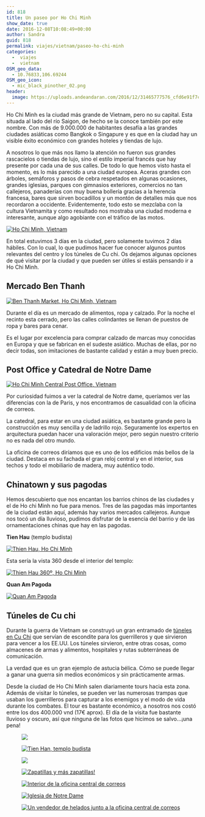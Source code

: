 ```yaml
---
id: 818
title: Un paseo por Ho Chi Minh
show_date: true
date: 2016-12-08T10:08:49+00:00
author: Sandra
guid: 818
permalink: viajes/vietnam/paseo-ho-chi-minh
categories:
  -  viajes
  -  vietnam
OSM_geo_data:
  - 10.76833,106.69244
OSM_geo_icon:
  - mic_black_pinother_02.png
header:
  image: https://uploads.andeandaran.com/2016/12/31465777576_cfd6e91f7c_b-1024x545.jpg
---
```


  Ho Chi Minh es la ciudad más grande de Vietnam, pero no su capital. Esta situada al lado del río Saigon, de hecho se la conoce también por este nombre. Con más de 9.000.000 de habitantes desafía a las grandes ciudades asiáticas como Bangkok o Singapure y es que en la ciudad hay un visible éxito económico con grandes hoteles y tiendas de lujo.<!--more-->



  A nosotros lo que más nos llamo la atención no fueron sus grandes rascacielos o tiendas de lujo, sino el estilo imperial francés que hay presente por cada una de sus calles. De todo lo que hemos visto hasta el momento, es lo más parecido a una ciudad europea. Aceras grandes con árboles, semáforos y pasos de cebra respetados en algunas ocasiones, grandes iglesias, parques con gimnasios exteriores, comercios no tan callejeros, panaderías con muy buena bollería gracias a la herencia francesa, bares que sirven bocadillos y un montón de detalles más que nos recordaron a occidente. Evidentemente, todo esto se mezclaba con la cultura Vietnamita y como resultado nos mostraba una ciudad moderna e interesante, aunque algo agobiante con el tráfico de las motos.


[<img src="https://live.staticflickr.com/5509/31480788895_5c57b0e120_c.jpg" alt="Ho Chi Minh, Vietnam"  />](https://www.flickr.com/photos/sitoo/31480788895/in/dateposted/)


  En total estuvimos 3 días en la ciudad, pero solamente tuvimos 2 días hábiles. Con lo cual, lo que pudimos hacer fue conocer algunos puntos relevantes del centro y los túneles de Cu chi. Os dejamos algunas opciones de qué visitar por la ciudad y que pueden ser útiles si estáis pensando ir a Ho Chi Minh.


## Mercado Ben Thanh


[<img src="https://live.staticflickr.com/5603/31480789255_fa70a1be22_c.jpg" alt="Ben Thanh Market, Ho Chi Minh, Vietnam"  />](https://www.flickr.com/photos/sitoo/31480789255/in/dateposted/)

Durante el día es un mercado de alimentos, ropa y calzado. Por la noche el recinto esta cerrado, pero las calles colindantes se llenan de puestos de ropa y bares para cenar.

Es el lugar por excelencia para comprar calzado de marcas muy conocidas en Europa y que se fabrican en el sudeste asiático. Muchas de ellas, por no decir todas,  son imitaciones de bastante calidad y están a muy buen precio.

## Post Office y Catedral de Notre Dame


[<img src="https://live.staticflickr.com/5691/31084813960_16b62edd50_c.jpg" alt="Ho Chi Minh Central Post Office, Vietnam"  />](https://www.flickr.com/photos/sitoo/31084813960/in/dateposted/)

Por curiosidad fuimos a ver la catedral de Notre dame, queríamos ver las diferencias con la de Paris, y nos encontramos de casualidad con la oficina de correos.

La catedral, para estar en una ciudad asiática, es bastante grande pero la construcción es muy sencilla y de ladrillo rojo. Seguramente los expertos en arquitectura puedan hacer una valoración mejor, pero según nuestro criterio no es nada del otro mundo.

La oficina de correos diríamos que es uno de los edificios más bellos de la ciudad. Destaca en su fachada el gran reloj central y en el interior, sus techos y todo el mobiliario de madera, muy auténtico todo.

## Chinatown y sus pagodas


Hemos descubierto que nos encantan los barrios chinos de las ciudades y el de Ho chi Minh no fue para menos. Tres de las pagodas más importantes de la ciudad están aquí, además hay varios mercados callejeros. Aunque nos tocó un día lluvioso, pudimos disfrutar de la esencia del barrio y de las ornamentaciones chinas que hay en las pagodas.

**Tien Hau** (templo budista)

[<img src="https://live.staticflickr.com/611/31503482925_8f1b706898_c.jpg" alt="Thien Hau, Ho Chi Minh"/>](https://www.flickr.com/photos/sitoo/31503482925/in/dateposted/)

Esta sería la vista 360 desde el interior del templo:

<a data-flickr-embed="true" data-vr="true" href="https://www.flickr.com/photos/sitoo/31465761386/" title="Thien Hau 360º, Ho Chi Minh by Sitoo, on Flickr"><img src="https://live.staticflickr.com/500/31465761386_f0a9246b4b_c.jpg" alt="Thien Hau 360º, Ho Chi Minh" /></a>

**Quan Am Pagoda**

[<img src="https://farm1.staticflickr.com/55/31465787276_a90c009a2f_c.jpg" alt="Quan Am Pagoda"  />](https://www.flickr.com/photos/sitoo/31465787276/in/dateposted/)

##  Túneles de Cu chi


Durante la guerra de Vietnam se construyó un gran entramado de [túneles en Cu Chi](https://es.wikipedia.org/wiki/T%C3%BAneles_de_Cuchi) que servían de escondite para los guerrilleros y que sirvieron para vencer a los EE.UU. Los túneles sirvieron, entre otras cosas, como almacenes de armas y alimentos, hospitales y rutas subterráneas de comunicación.

La verdad que es un gran ejemplo de astucia bélica. Cómo se puede llegar a ganar una guerra sin medios económicos y sin prácticamente armas.

Desde la ciudad de Ho Chi Minh salen diariamente tours hacia esta zona. Además de visitar lo túneles, se pueden ver las numerosas trampas que usaban los guerrilleros para capturar a los enemigos y el modo de vida durante los combates. El tour es bastante económico, a nosotros nos costó entre los dos 400.000 vnd (17€ aprox). El día de la visita fue bastante lluvioso y oscuro, así que ninguna de las fotos que hicimos se salvo...¡una pena!


<div id='gallery-15' class='gallery galleryid-818 gallery-columns-3 gallery-size-wcfixedheightsmall'>
  <figure > 
  
  <div>
    <a href='https://uploads.andeandaran.com/2016/12/MG_0227.jpg'><img  src="https://uploads.andeandaran.com/2016/12/MG_0227.jpg"  /></a>
  </div></figure><figure > 
  
  <div>
    <a href='https://uploads.andeandaran.com/2016/12/MG_0232.jpg'><img  src="https://uploads.andeandaran.com/2016/12/MG_0232.jpg"  alt="Tien Han, templo budista" /></a>
  </div></figure><figure > 
  
  <div>
    <a href='https://uploads.andeandaran.com/2016/12/MG_0140.jpg'><img  src="https://uploads.andeandaran.com/2016/12/MG_0140.jpg"  /></a>
  </div></figure><figure > 
  
  <div>
    <a href='https://uploads.andeandaran.com/2016/12/MG_0134.jpg'><img  src="https://uploads.andeandaran.com/2016/12/MG_0134.jpg"  alt="Zapatillas y más zapatillas!" /></a>
  </div></figure><figure > 
  
  <div>
    <a href='https://uploads.andeandaran.com/2016/12/MG_0152.jpg'><img  src="https://uploads.andeandaran.com/2016/12/MG_0152.jpg"  alt="Interior de la oficina central de correos" /></a>
  </div></figure><figure > 
  
  <div>
    <a href='https://uploads.andeandaran.com/2016/12/MG_0158.jpg'><img  src="https://uploads.andeandaran.com/2016/12/MG_0158.jpg"  alt="Iglesia de Notre Dame" /></a>
  </div></figure><figure > 
  
  <div>
    <a href='https://uploads.andeandaran.com/2016/12/MG_0154.jpg'><img  src="https://uploads.andeandaran.com/2016/12/MG_0154.jpg"  alt="Un vendedor de helados junto a la oficina central de correos" /></a>
  </div></figure>
</div>

